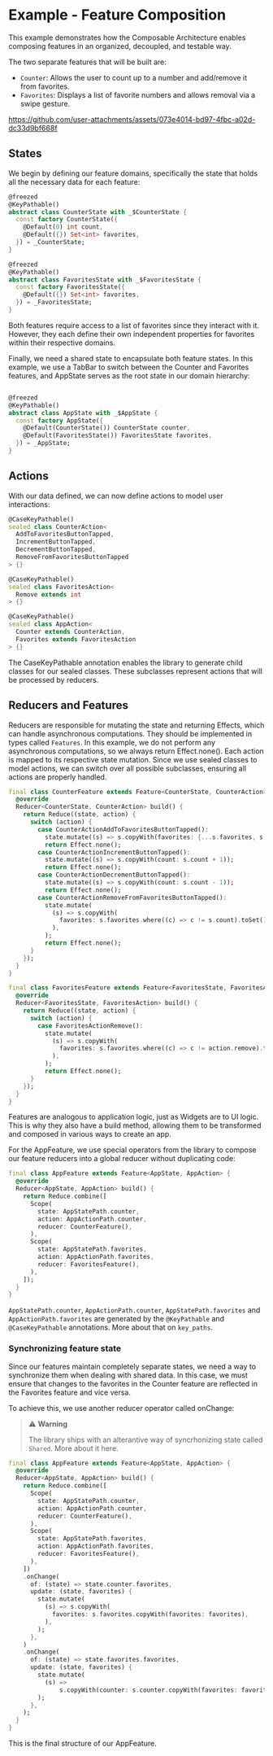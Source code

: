 # Example - Feature Composition

This example demonstrates how the Composable Architecture enables composing features in an organized, decoupled, and testable way.

The two separate features that will be built are:
- `Counter`: Allows the user to count up to a number and add/remove it from favorites.
- `Favorites`: Displays a list of favorite numbers and allows removal via a swipe gesture.

https://github.com/user-attachments/assets/073e4014-bd97-4fbc-a02d-dc33d9bf668f

## States
We begin by defining our feature domains, specifically the state that holds all the necessary data for each feature:

```dart
@freezed
@KeyPathable()
abstract class CounterState with _$CounterState {
  const factory CounterState({
    @Default(0) int count,
    @Default({}) Set<int> favorites,
  }) = _CounterState;
}
```

```dart
@freezed
@KeyPathable()
abstract class FavoritesState with _$FavoritesState {
  const factory FavoritesState({
    @Default({}) Set<int> favorites,
  }) = _FavoritesState;
}
```

Both features require access to a list of favorites since they interact with it. However, they each define their own independent properties for favorites within their respective domains.

Finally, we need a shared state to encapsulate both feature states. In this example, we use a TabBar to switch between the Counter and Favorites features, and AppState serves as the root state in our domain hierarchy:

```dart

@freezed
@KeyPathable()
abstract class AppState with _$AppState {
  const factory AppState({
    @Default(CounterState()) CounterState counter,
    @Default(FavoritesState()) FavoritesState favorites,
  }) = _AppState;
}
```

## Actions
With our data defined, we can now define actions to model user interactions:

```dart
@CaseKeyPathable()
sealed class CounterAction<
  AddToFavoritesButtonTapped,
  IncrementButtonTapped,
  DecrementButtonTapped,
  RemoveFromFavoritesButtonTapped
> {}
```

```dart
@CaseKeyPathable()
sealed class FavoritesAction<
  Remove extends int
> {}
```

```dart
@CaseKeyPathable()
sealed class AppAction<
  Counter extends CounterAction,
  Favorites extends FavoritesAction
> {}
```

The CaseKeyPathable annotation enables the library to generate child classes for our sealed classes. These subclasses represent actions that will be processed by reducers.

## Reducers and Features

Reducers are responsible for mutating the state and returning Effects, which can handle asynchronous computations. They should be implemented in types called `Features`. In this example, we do not perform any asynchronous computations, so we always return Effect.none(). Each action is mapped to its respective state mutation. Since we use sealed classes to model actions, we can switch over all possible subclasses, ensuring all actions are properly handled.

```dart
final class CounterFeature extends Feature<CounterState, CounterAction> {
  @override
  Reducer<CounterState, CounterAction> build() {
    return Reduce((state, action) {
      switch (action) {
        case CounterActionAddToFavoritesButtonTapped():
          state.mutate((s) => s.copyWith(favorites: {...s.favorites, s.count}));
          return Effect.none();
        case CounterActionIncrementButtonTapped():
          state.mutate((s) => s.copyWith(count: s.count + 1));
          return Effect.none();
        case CounterActionDecrementButtonTapped():
          state.mutate((s) => s.copyWith(count: s.count - 1));
          return Effect.none();
        case CounterActionRemoveFromFavoritesButtonTapped():
          state.mutate(
            (s) => s.copyWith(
              favorites: s.favorites.where((c) => c != s.count).toSet(),
            ),
          );
          return Effect.none();
      }
    });
  }
}
```

```dart
final class FavoritesFeature extends Feature<FavoritesState, FavoritesAction> {
  @override
  Reducer<FavoritesState, FavoritesAction> build() {
    return Reduce((state, action) {
      switch (action) {
        case FavoritesActionRemove():
          state.mutate(
            (s) => s.copyWith(
              favorites: s.favorites.where((c) => c != action.remove).toSet(),
            ),
          );
          return Effect.none();
      }
    });
  }
}
```

Features are analogous to application logic, just as Widgets are to UI logic. This is why they also have a build method, allowing them to be transformed and composed in various ways to create an app.

For the AppFeature, we use special operators from the library to compose our feature reducers into a global reducer without duplicating code:

```dart
final class AppFeature extends Feature<AppState, AppAction> {
  @override
  Reducer<AppState, AppAction> build() {
    return Reduce.combine([
      Scope(
        state: AppStatePath.counter,
        action: AppActionPath.counter,
        reducer: CounterFeature(),
      ),
      Scope(
        state: AppStatePath.favorites,
        action: AppActionPath.favorites,
        reducer: FavoritesFeature(),
      ),
    ]);
  }
}
```

`AppStatePath.counter`, `AppActionPath.counter`, `AppStatePath.favorites` and `AppActionPath.favorites` are generated by the `@KeyPathable` and `@CaseKeyPathable` annotations. More about that on `key_paths`.

### Synchronizing feature state

Since our features maintain completely separate states, we need a way to synchronize them when dealing with shared data. In this case, we must ensure that changes to the favorites in the Counter feature are reflected in the Favorites feature and vice versa.

To achieve this, we use another reducer operator called onChange:

> ⚠️ **Warning**
> 
> The library ships with an alterantive way of syncrhonizing state called `Shared`. More about it here.

```dart
final class AppFeature extends Feature<AppState, AppAction> {
  @override
  Reducer<AppState, AppAction> build() {
    return Reduce.combine([
      Scope(
        state: AppStatePath.counter,
        action: AppActionPath.counter,
        reducer: CounterFeature(),
      ),
      Scope(
        state: AppStatePath.favorites,
        action: AppActionPath.favorites,
        reducer: FavoritesFeature(),
      ),
    ])
    .onChange(
      of: (state) => state.counter.favorites,
      update: (state, favorites) {
        state.mutate(
          (s) => s.copyWith(
            favorites: s.favorites.copyWith(favorites: favorites),
          ),
        );
      },
    )
    .onChange(
      of: (state) => state.favorites.favorites,
      update: (state, favorites) {
        state.mutate(
          (s) =>
              s.copyWith(counter: s.counter.copyWith(favorites: favorites)),
        );
      },
    );
  }
}
```

This is the final structure of our AppFeature.


